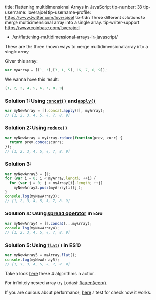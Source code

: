 

title: Flattening multidimensional Arrays in JavaScript
tip-number: 38
tip-username: loverajoel
tip-username-profile: https://www.twitter.com/loverajoel
tip-tldr: Three different solutions to merge multidimensional array into a single array.
tip-writer-support: https://www.coinbase.com/loverajoel



  - /en/flattening-multidimensional-arrays-in-javascript/



These are the three known ways to merge multidimensional array into a single array.

Given this array:

```js
var myArray = [[1, 2],[3, 4, 5], [6, 7, 8, 9]];
```

We wanna have this result:

```js
[1, 2, 3, 4, 5, 6, 7, 8, 9]
```

### Solution 1: Using [`concat()`](https://developer.mozilla.org/en-US/docs/Web/JavaScript/Reference/Global_Objects/Array/concat) and [`apply()`](https://developer.mozilla.org/en-US/docs/Web/JavaScript/Reference/Global_Objects/Function/apply)

```js
var myNewArray = [].concat.apply([], myArray);
// [1, 2, 3, 4, 5, 6, 7, 8, 9]
```

### Solution 2: Using [`reduce()`](https://developer.mozilla.org/en-US/docs/Web/JavaScript/Reference/Global_Objects/Array/Reduce#Flatten_an_array_of_arrays)

```js
var myNewArray = myArray.reduce(function(prev, curr) {
  return prev.concat(curr);
});
// [1, 2, 3, 4, 5, 6, 7, 8, 9]
```

### Solution 3:

```js
var myNewArray3 = [];
for (var i = 0; i < myArray.length; ++i) {
  for (var j = 0; j < myArray[i].length; ++j)
    myNewArray3.push(myArray[i][j]);
}
console.log(myNewArray3);
// [1, 2, 3, 4, 5, 6, 7, 8, 9]
```

### Solution 4: Using [spread operator](https://developer.mozilla.org/en-US/docs/Web/JavaScript/Reference/Operators/Spread_operator) in ES6

```js
var myNewArray4 = [].concat(...myArray);
console.log(myNewArray4);
// [1, 2, 3, 4, 5, 6, 7, 8, 9]
```

### Solution 5: Using [`flat()`](https://developer.mozilla.org/en-US/docs/Web/JavaScript/Reference/Global_Objects/Array/flat) in ES10

```js
var myNewArray5 = myArray.flat();
console.log(myNewArray5);
// [1, 2, 3, 4, 5, 6, 7, 8, 9]
```

Take a look [here](https://jsbin.com/janana/edit?js,console) these 4 algorithms in action.

For infinitely nested array try Lodash [flattenDeep()](https://lodash.com/docs#flattenDeep).

If you are curious about performance, [here](http://jsperf.com/flatten-an-array-loop-vs-reduce/6) a test for check how it works.
